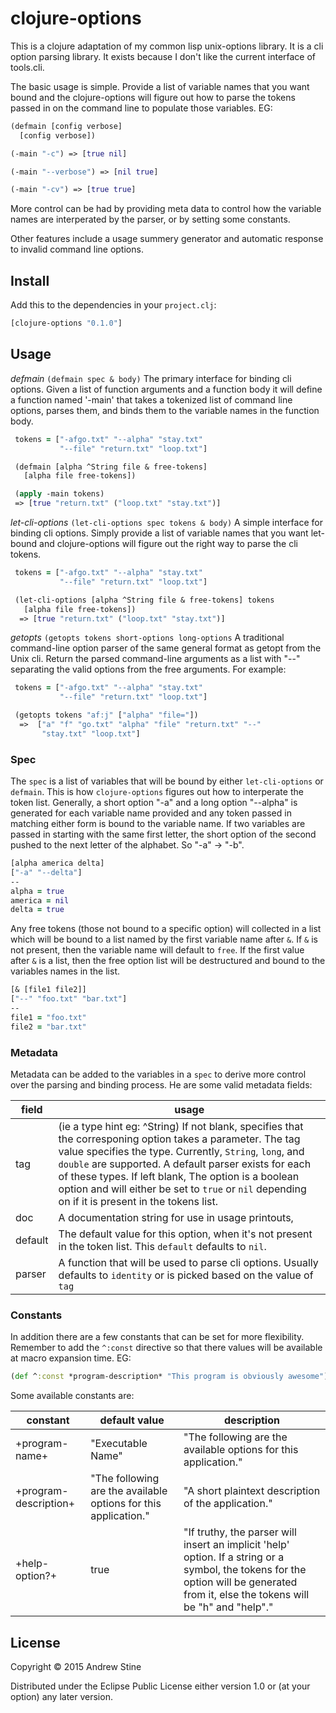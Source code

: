 # clojure-options

This is a clojure adaptation of my common lisp unix-options library. It is a cli option parsing library. It exists because I don't like the current interface of tools.cli. 

The basic usage is simple. Provide a list of variable names that you want bound and the clojure-options will figure out how to parse the tokens passed in on the command line to populate those variables. EG:

```clojure
(defmain [config verbose]
  [config verbose])

(-main "-c") => [true nil]

(-main "--verbose") => [nil true]

(-main "-cv") => [true true]
```

More control can be had by providing meta data to control how the variable names are interperated by the parser, or by setting some constants.

Other features include a usage summery generator and automatic response to invalid command line options.

## Install

Add this to the dependencies in your `project.clj`:

```clojure
[clojure-options "0.1.0"]
```

## Usage

 _defmain_ `(defmain spec & body)`
  The primary interface for binding cli options. Given a list of function 
  arguments and a function body it will define a function named '-main' that 
  takes a tokenized list of command line options, parses them, and binds them
  to the variable names in the function body.

```clojure
 tokens = ["-afgo.txt" "--alpha" "stay.txt"
           "--file" "return.txt" "loop.txt"]

 (defmain [alpha ^String file & free-tokens]
   [alpha file free-tokens])

 (apply -main tokens)
 => [true "return.txt" ("loop.txt" "stay.txt")]
```

 _let-cli-options_ `(let-cli-options spec tokens & body)`
  A simple interface for binding cli options. Simply provide a list of variable
  names that you want let-bound and clojure-options will figure out the right
  way to parse the cli tokens.

```clojure
 tokens = ["-afgo.txt" "--alpha" "stay.txt"
           "--file" "return.txt" "loop.txt"]

 (let-cli-options [alpha ^String file & free-tokens] tokens
   [alpha file free-tokens])
  => [true "return.txt" ("loop.txt" "stay.txt")]
```

 _getopts_ `(getopts tokens short-options long-options`
  A traditional command-line option parser of the same general format as
  getopt from the Unix cli. Return the parsed command-line arguments as a list
  with "--" separating the valid options from the free arguments. For example:

```clojure
 tokens = ["-afgo.txt" "--alpha" "stay.txt"
           "--file" "return.txt" "loop.txt"]

 (getopts tokens "af:j" ["alpha" "file="])
  =>  ["a" "f" "go.txt" "alpha" "file" "return.txt" "--"
       "stay.txt" "loop.txt"]
```

### Spec

The `spec` is a list of variables that will be bound by either `let-cli-options` or `defmain`. This is how `clojure-options` figures out how to interperate the token list. Generally, a short option "-a" and a long option "--alpha" is generated for each variable name provided and any token passed in matching either form is bound to the variable name. If two variables are passed in starting with the same first letter, the short option of the second pushed to the next letter of the alphabet. So "-a" -> "-b". 

```clojure
[alpha america delta]
["-a" "--delta"]
--
alpha = true
america = nil
delta = true
```

Any free tokens (those not bound to a specific option) will collected in a list which will be bound to a list named by the first variable name after `&`. If `&` is not present, then the variable name will default to `free`. If the first value after `&` is a list, then the free option list will be destructured and bound to the variables names in the list.

```clojure
[& [file1 file2]]
["--" "foo.txt" "bar.txt"]
--
file1 = "foo.txt"
file2 = "bar.txt"
```

### Metadata

Metadata can be added to the variables in a `spec` to derive more control over the parsing and binding process. He are some valid metadata fields:

field   |  usage
--------|------
tag     | (ie a type hint eg: ^String) If not blank, specifies that the corresponing option takes a parameter. The tag value specifies the type. Currently, `String`, `long`, and `double` are supported. A default parser exists for each of these types. If left blank, The option is a boolean option and will either be set to `true` or `nil` depending on if it is present in the tokens list.
doc     | A documentation string for use in usage printouts,
default | The default value for this option, when it's not present in the token list. This `default` defaults to `nil`.
parser  | A function that will be used to parse cli options. Usually defaults to `identity` or is picked based on the value of `tag`

### Constants

In addition there are a few constants that can be set for more flexibility. Remember to add the `^:const` directive so that there values will be available at macro expansion time. EG:

```clojure
(def ^:const *program-description* "This program is obviously awesome")
```

Some available constants are:

constant              | default value   | description 
----------------------|-----------------|------------
+program-name+        |"Executable Name"|"The following are the available options for this application."
+program-description+ |"The following are the available options for this application."|"A short plaintext description of the application."
+help-option?+        | true |"If truthy, the parser will insert an implicit 'help' option. If a string or a symbol, the tokens for the option will be generated from it, else the tokens will be \"h\" and \"help\"."

## License

Copyright © 2015 Andrew Stine

Distributed under the Eclipse Public License either version 1.0 or (at
your option) any later version.
